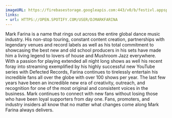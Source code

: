 ```yaml
---
imageURL: https://firebasestorage.googleapis.com:443/v0/b/festivl.appspot.com/o/userContent%2F44E20638-0099-4355-8E1D-E687220ACD5D.png?alt=media&token=a21a5d0a-9855-4248-8b22-9f2c476bd990
links:
- url: HTTPS://OPEN.SPOTIFY.COM/USER/DJMARKFARINA
---
```

Mark Farina is a name that rings out across the entire global dance music industry. His non-stop touring, constant content creation, partnerships with legendary venues and record labels as well as his total commitment to showcasing the best new and old school producers in his sets have made him a living legend to lovers of house and Mushroom Jazz everywhere. With a passion for playing extended all night long shows as well his recent foray into streaming exemplified by his highly successful new YouTube series with Defected Records, Farina continues to tirelessly entertain his incredible fans all over the globe with over 100 shows per year. The last few years have been an incredible new era of creativity, outreach, and recognition for one of the most original and consistent voices in the business. Mark continues to connect with new fans without losing those who have been loyal supporters from day one. Fans, promoters, and industry insiders all know that no matter what changes come along Mark Farina always delivers.